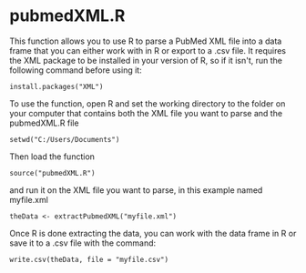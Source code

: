 # pubmedXML.R
This function allows you to use R to parse a PubMed XML file into a data frame that you can either work with in R or export to a .csv file.
It requires the XML package to be installed in your version of R, so if it isn't, run the following command before using it:

    install.packages("XML")

To use the function, open R and set the working directory to the folder on your computer that contains both the XML file you want to parse and the pubmedXML.R file

    setwd("C:/Users/Documents")

Then load the function

    source("pubmedXML.R")

and run it on the XML file you want to parse, in this example named myfile.xml

    theData <- extractPubmedXML("myfile.xml")

Once R is done extracting the data, you can work with the data frame in R or save it to a .csv file with the command:

    write.csv(theData, file = "myfile.csv")
